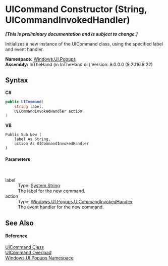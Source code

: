 # UICommand Constructor (String, UICommandInvokedHandler)
 _**\[This is preliminary documentation and is subject to change.\]**_

Initializes a new instance of the UICommand class, using the specified label and event handler.

**Namespace:**&nbsp;<a href="N_Windows_UI_Popups">Windows.UI.Popups</a><br />**Assembly:**&nbsp;InTheHand (in InTheHand.dll) Version: 9.0.0.0 (9.2016.9.22)

## Syntax

**C#**<br />
``` C#
public UICommand(
	string label,
	UICommandInvokedHandler action
)
```

**VB**<br />
``` VB
Public Sub New ( 
	label As String,
	action As UICommandInvokedHandler
)
```


#### Parameters
&nbsp;<dl><dt>label</dt><dd>Type: <a href="http://msdn2.microsoft.com/en-us/library/s1wwdcbf" target="_blank">System.String</a><br />The label for the new command.</dd><dt>action</dt><dd>Type: <a href="T_Windows_UI_Popups_UICommandInvokedHandler">Windows.UI.Popups.UICommandInvokedHandler</a><br />The event handler for the new command.</dd></dl>

## See Also


#### Reference
<a href="T_Windows_UI_Popups_UICommand">UICommand Class</a><br /><a href="Overload_Windows_UI_Popups_UICommand__ctor">UICommand Overload</a><br /><a href="N_Windows_UI_Popups">Windows.UI.Popups Namespace</a><br />